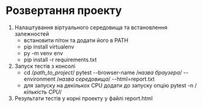 # Розвертання проекту
1. Налаштування віртуального середовища та встановлення залежностей
    - встановити пітон та додати його в PATH
    - pip install virtualenv
    - py -m venv env
    - pip install -r requirements.txt
2. Запуск тестів з консолі
    - cd /*path_to_project*/
        pytest --browser-name /*назва браузера*/ --environment /*назва середовища*/ --html=report.txt
    - для запуску на декількох CPU додати до запуску опцію
        pytest -n /*кількість CPU*/
3. Результати тестів у корні проекту у файлі report.html